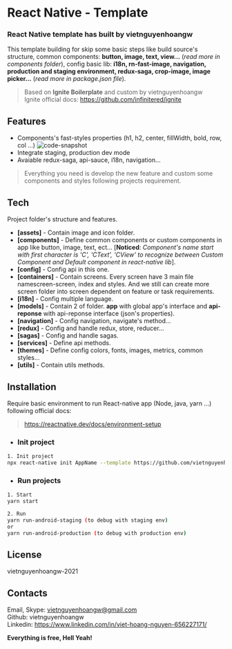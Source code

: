 # React Native - Template
### React Native template has built by vietnguyenhoangw

This template building for skip some basic steps like build source's structure, common components: **button, image, text, view...** (*read more in components folder*), config basic lib: **i18n, rn-fast-image, navigation, production and staging environment, redux-saga, crop-image, image picker...** (*read more in package.json file*).

> Based on **Ignite Boilerplate** and custom by vietnguyenhoangw
> <br/> Ignite official docs: https://github.com/infinitered/ignite

## Features
- Components's fast-styles properties (h1, h2, center, fillWidth, bold, row, col ...)
![code-snapshot](https://user-images.githubusercontent.com/43869718/153229609-0e2fa67c-997a-494f-8604-6b0acea621aa.png)
- Integrate staging, production dev mode
- Avaiable redux-saga, api-sauce, i18n, navigation...
> Everything you need is develop the new feature and custom some components and styles following projects requirement.

## Tech

Project folder's structure and features.

- **[assets]** - Contain image and icon folder.
- **[components]** - Define common components or custom components in app like button, image, text, ect... [**Noticed**: *Component's name start with first character is 'C', 'CText', 'CView' to recognize between Custom Component and Default component in react-native lib*].
- **[config]** - Config api in this one.
- **[containers]** - Contain screens. Every screen have 3 main file namescreen-screen, index and styles. And we still can create more screen folder into screen dependent on feature or task requirements.
- **[i18n]** - Config multiple language.
- **[models]** - Contain 2 of folder. **app** with global app's interface and **api-reponse** with api-reponse interface (json's properties).  
- **[navigation]** - Config navigation, navigate's method...
- **[redux]** - Config and handle redux, store, reducer...
- **[sagas]** - Config and handle sagas.
- **[services]** - Define api methods.
- **[themes]** - Define config colors, fonts, images, metrics, common styles...
- **[utils]** - Contain utils methods.

## Installation

Require basic environment to run React-native app (Node, java, yarn ...) following official docs:
> https://reactnative.dev/docs/environment-setup

- ### Init project
```sh
1. Init project
npx react-native init AppName --template https://github.com/vietnguyenhoangw/react-native-vietnguyenhoangw-template.git
```

- ### Run projects

```sh
1. Start
yarn start

2. Run
yarn run-android-staging (to debug with staging env)
or
yarn run-android-production (to debug with production env)
```

## License

vietnguyenhoangw-2021

## Contacts
Email, Skype: vietnguyenhoangw@gmail.com <br/>
Github: vietnguyenhoangw <br/>
Linkedin: https://www.linkedin.com/in/viet-hoang-nguyen-656227171/ <br/>


**Everything is free, Hell Yeah!**
